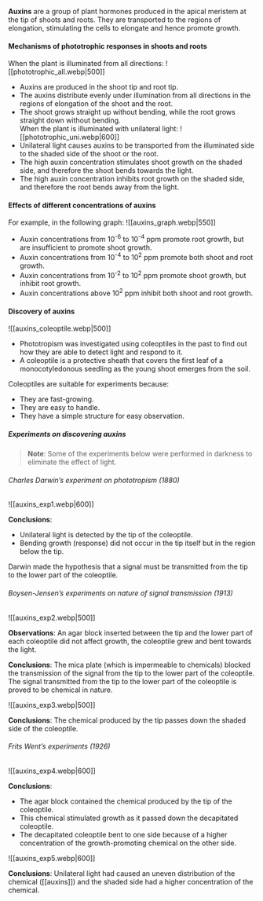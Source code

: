 **Auxins** are a group of plant hormones produced in the apical meristem at the tip of shoots and roots. They are transported to the regions of elongation, stimulating the cells to elongate and hence promote growth.

#### Mechanisms of phototrophic responses in shoots and roots
When the plant is illuminated from all directions:
![[phototrophic_all.webp|500]]
- Auxins are produced in the shoot tip and root tip.
- The auxins distribute evenly under illumination from all directions in the regions of elongation of the shoot and the root.
- The shoot grows straight up without bending, while the root grows straight down without bending.
\
When the plant is illuminated with unilateral light:
![[phototrophic_uni.webp|600]]
- Unilateral light causes auxins to be transported from the illuminated side to the shaded side of the shoot or the root.
- The high auxin concentration stimulates shoot growth on the shaded side, and therefore the shoot bends towards the light.
- The high auxin concentration inhibits root growth on the shaded side, and therefore the root bends away from the light.

#### Effects of different concentrations of auxins
For example, in the following graph:
![[auxins_graph.webp|550]]

- Auxin concentrations from 10<sup>-6</sup> to 10<sup>-4</sup> ppm promote root growth, but are insufficient to promote shoot growth.
- Auxin concentrations from 10<sup>-4</sup> to 10<sup>2</sup> ppm promote both shoot and root growth.
- Auxin concentrations from 10<sup>-2</sup> to 10<sup>2</sup> ppm promote shoot growth, but inhibit root growth.
- Auxin concentrations above 10<sup>2</sup> ppm inhibit both shoot and root growth.

#### Discovery of auxins
![[auxins_coleoptile.webp|500]]
- Phototropism was investigated using coleoptiles in the past to find out how they are able to detect light and respond to it.
- A coleoptile is a protective sheath that covers the first leaf of a monocotyledonous seedling as the young shoot emerges from the soil.

Coleoptiles are suitable for experiments because:
- They are fast-growing.
- They are easy to handle.
- They have a simple structure for easy observation.

##### Experiments on discovering auxins
> **Note**:
> Some of the experiments below were performed in darkness to eliminate the effect of light.

###### Charles Darwin’s experiment on phototropism (1880)
![[auxins_exp1.webp|600]]

**Conclusions**:
- Unilateral light is detected by the tip of the coleoptile.
- Bending growth (response) did not occur in the tip itself but in the region below the tip.

Darwin made the hypothesis that a signal must be transmitted from the tip to the lower part of the coleoptile.

###### Boysen-Jensen’s experiments on nature of signal transmission (1913)
![[auxins_exp2.webp|500]]

**Observations**:
An agar block inserted between the tip and the lower part of each coleoptile did not affect growth, the coleoptile grew and bent towards the light.

**Conclusions**:
The mica plate (which is impermeable to chemicals) blocked the transmission of the signal from the tip to the lower part of the coleoptile. The signal transmitted from the tip to the lower part of the coleoptile is proved to be chemical in nature.

![[auxins_exp3.webp|500]]

**Conclusions**:
The chemical produced by the tip passes down the shaded side of the coleoptile.

###### Frits Went’s experiments (1926)
![[auxins_exp4.webp|600]]

**Conclusions**:
- The agar block contained the chemical produced by the tip of the coleoptile.
- This chemical stimulated growth as it passed down the decapitated coleoptile.
- The decapitated coleoptile bent to one side because of a higher concentration of the growth-promoting chemical on the other side.

![[auxins_exp5.webp|600]]

**Conclusions**:
Unilateral light had caused an uneven distribution of the chemical ([[auxins]]) and the shaded side had a higher concentration of the chemical.
